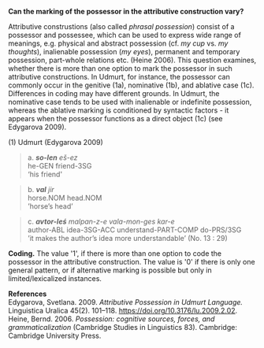 **Can the marking of the possessor in the attributive construction vary?**

Attributive construstions (also called *phrasal possession*) consist of a possessor and possessee, which can be used to express wide range of meanings, e.g. physical and abstract possession (cf. *my cup* vs. *my thoughts*), inalienable possession (*my eyes*), permanent and temporary possession,  part-whole relations etc. (Heine 2006). This question examines, whether there is more than one option to mark the possessor in such attributive constructions. In Udmurt, for instance, the possessor can commonly occur in the genitive (1a), nominative (1b), and ablative case (1c). Differences in coding may have different grounds. In Udmurt, the nominative case tends to be used with inalienable or indefinite possession, whereas the ablative marking is conditioned by syntactic factors - it appears when the possessor functions as a direct object (1c) (see Edygarova 2009).

(1) Udmurt (Edygarova 2009)<br/>
>a. ***so-len** eš-ez*<br/>
>he-GEN friend-3SG<br/>
>‘his friend'<br/>

>b. ***val** jir*<br/> 
>horse.NOM head.NOM<br/>
>’horse’s head’<br/>

>c. ***avtor-leś** malpan-z-e vala-mon-ges kar-e*<br/> 
>author-ABL idea-3SG-ACC understand-PART-COMP do-PRS/3SG<br/> 
>’it makes the author’s idea more understandable’ (No. 13 : 29)<br/>

**Coding.** The value '1', if there is more than one option to code the possessor in the attributive construction. The value is '0' if there is only one general pattern, or if alternative marking is possible but only in limited/lexicalized instances. 

**References**<br/>
Edygarova, Svetlana. 2009. *Attributive Possession in Udmurt Language.* Linguistica Uralica 45(2). 101–118. https://doi.org/10.3176/lu.2009.2.02.
<br/>
Heine, Bernd. 2006. *Possession: cognitive sources, forces, and grammaticalization* (Cambridge Studies in Linguistics 83). Cambridge: Cambridge University Press.
